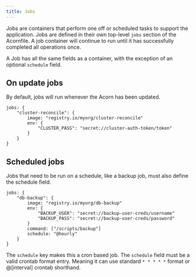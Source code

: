 ```yaml
---
title: Jobs
---
```


Jobs are containers that perform one off or scheduled tasks to support the application. Jobs are defined in their own top-level `jobs` section of the Acornfile. A job container will continue to run until it has successfully completed all operations once.

A Job has all the same fields as a container, with the exception of an optional `schedule` field.

## On update jobs

By default, jobs will run whenever the Acorn has been updated.

```cue
jobs: {
    "cluster-reconcile": {
        image: "registry.io/myorg/cluster-reconcile"
        env: {
            "CLUSTER_PASS": "secret://cluster-auth-token/token"
        }
    }
}
```

## Scheduled jobs

Jobs that need to be run on a schedule, like a backup job, must also define the schedule field.

```cue
jobs: {
    "db-backup": {
        image: "registry.io/myorg/db-backup"
        env: {
            "BACKUP_USER": "secret://backup-user-creds/username"
            "BACKUP_PASS": "secret://backup-user-creds/password"
        }
        command: ["/scripts/backup"]
        schedule: "@hourly"
    }
}
```

The `schedule` key makes this a cron based job. The `schedule` field must be a valid crontab format entry. Meaning it can use standard `* * * * *` format or @[interval] crontab shorthand.
